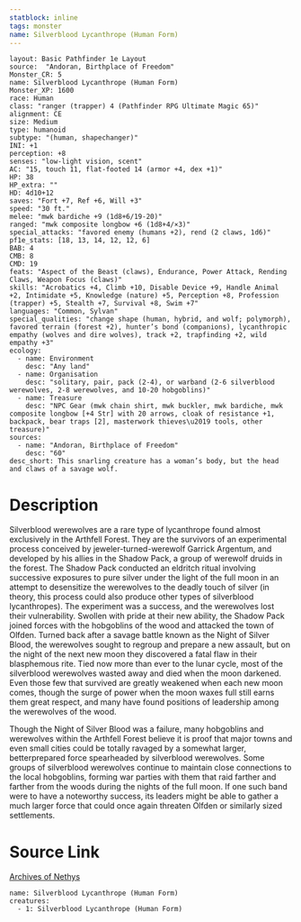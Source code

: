 ```yaml
---
statblock: inline
tags: monster
name: Silverblood Lycanthrope (Human Form)
---
```

```statblock
layout: Basic Pathfinder 1e Layout
source:  "Andoran, Birthplace of Freedom"
Monster_CR: 5
name: Silverblood Lycanthrope (Human Form)
Monster_XP: 1600
race: Human
class: "ranger (trapper) 4 (Pathfinder RPG Ultimate Magic 65)"
alignment: CE
size: Medium
type: humanoid
subtype: "(human, shapechanger)"
INI: +1
perception: +8
senses: "low-light vision, scent"
AC: "15, touch 11, flat-footed 14 (armor +4, dex +1)"
HP: 38
HP_extra: ""
HD: 4d10+12
saves: "Fort +7, Ref +6, Will +3"
speed: "30 ft."
melee: "mwk bardiche +9 (1d8+6/19-20)"
ranged: "mwk composite longbow +6 (1d8+4/×3)"
special_attacks: "favored enemy (humans +2), rend (2 claws, 1d6)"
pf1e_stats: [18, 13, 14, 12, 12, 6]
BAB: 4
CMB: 8
CMD: 19
feats: "Aspect of the Beast (claws), Endurance, Power Attack, Rending Claws, Weapon Focus (claws)"
skills: "Acrobatics +4, Climb +10, Disable Device +9, Handle Animal +2, Intimidate +5, Knowledge (nature) +5, Perception +8, Profession (trapper) +5, Stealth +7, Survival +8, Swim +7"
languages: "Common, Sylvan"
special_qualities: "change shape (human, hybrid, and wolf; polymorph), favored terrain (forest +2), hunter’s bond (companions), lycanthropic empathy (wolves and dire wolves), track +2, trapfinding +2, wild empathy +3"
ecology:
  - name: Environment
    desc: "Any land"
  - name: Organisation
    desc: "solitary, pair, pack (2-4), or warband (2-6 silverblood werewolves, 2-8 werewolves, and 10-20 hobgoblins)"
  - name: Treasure
    desc: "NPC Gear (mwk chain shirt, mwk buckler, mwk bardiche, mwk composite longbow [+4 Str] with 20 arrows, cloak of resistance +1, backpack, bear traps [2], masterwork thieves\u2019 tools, other treasure)"
sources:
  - name: "Andoran, Birthplace of Freedom"
    desc: "60"
desc_short: This snarling creature has a woman’s body, but the head and claws of a savage wolf.
```
# Description
Silverblood werewolves are a rare type of lycanthrope found almost exclusively in the Arthfell Forest. They are the survivors of an experimental process conceived by jeweler-turned-werewolf Garrick Argentum, and developed by his allies in the Shadow Pack, a group of werewolf druids in the forest. The Shadow Pack conducted an eldritch ritual involving successive exposures to pure silver under the light of the full moon in an attempt to desensitize the werewolves to the deadly touch of silver (in theory, this process could also produce other types of silverblood lycanthropes). The experiment was a success, and the werewolves lost their vulnerability. Swollen with pride at their new ability, the Shadow Pack joined forces with the hobgoblins of the wood and attacked the town of Olfden. Turned back after a savage battle known as the Night of Silver Blood, the werewolves sought to regroup and prepare a new assault, but on the night of the next new moon they discovered a fatal flaw in their blasphemous rite. Tied now more than ever to the lunar cycle, most of the silverblood werewolves wasted away and died when the moon darkened. Even those few that survived are greatly weakened when each new moon comes, though the surge of power when the moon waxes full still earns them great respect, and many have found positions of leadership among the werewolves of the wood.

Though the Night of Silver Blood was a failure, many hobgoblins and werewolves within the Arthfell Forest believe it is proof that major towns and even small cities could be totally ravaged by a somewhat larger, betterprepared force spearheaded by silverblood werewolves. Some groups of silverblood werewolves continue to maintain close connections to the local hobgoblins, forming war parties with them that raid farther and farther from the woods during the nights of the full moon. If one such band were to have a noteworthy success, its leaders might be able to gather a much larger force that could once again threaten Olfden or similarly sized settlements.
# Source Link
[Archives of Nethys](https://aonprd.com/MonsterDisplay.aspx?ItemName=Silverblood%20Lycanthrope%20(Human%20Form))
```encounter-table
name: Silverblood Lycanthrope (Human Form)
creatures:
  - 1: Silverblood Lycanthrope (Human Form)
```
